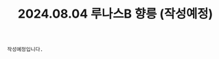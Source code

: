 ﻿---
title: 2024.08.04 루나스B 향릉 (작성예정)
categories: [2024년촬영]
comments: false
# thumbnail: 
---

`작성예정입니다.`
